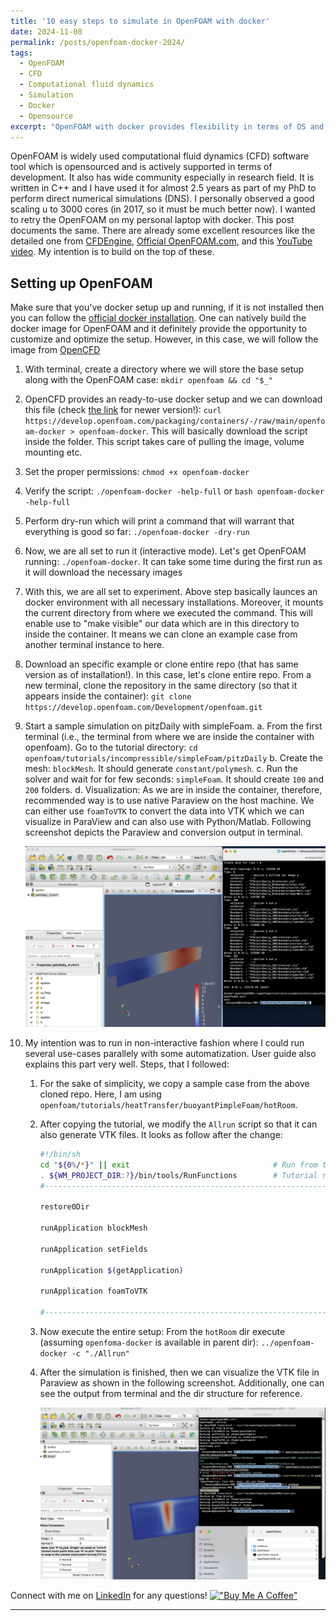```yaml
---
title: '10 easy steps to simulate in OpenFOAM with docker'
date: 2024-11-08
permalink: /posts/openfoam-docker-2024/
tags:
  - OpenFOAM
  - CFD
  - Computational fluid dynamics
  - Simulation
  - Docker
  - Opensource
excerpt: "OpenFOAM with docker provides flexibility in terms of OS and is a good place to start without worrying about the installation."
---
```


OpenFOAM is widely used computational fluid dynamics (CFD) software tool which is opensourced and is actively supported in terms of development. It also has wide community especially in research field. It is written in C++ and I have used it for almost 2.5 years as part of my PhD to perform direct numerical simulations (DNS). I personally observed a good scaling u to 3000 cores (in 2017, so it must be much better now). I wanted to retry the OpenFOAM on my personal laptop with docker. This post documents the same. There are already some excellent resources like the detailed one from [CFDEngine](https://cfdengine.com/blog/how-to-install-openfoam-anywhere-with-docker/), [Official OpenFOAM.com](https://www.openfoam.com/download/openfoam-installation-on-mac-using-docker), and this [YouTube video](https://www.youtube.com/watch?v=xXdD-5xxXio). My intention is to build on the top of these.

## Setting up OpenFOAM
Make sure that you've docker setup up and running, if it is not installed then you can follow the [official docker installation](https://docs.docker.com/engine/install/). One can natively build the docker image for OpenFOAM and it definitely provide the opportunity to customize and optimize the setup. However, in this case, we will follow the image from [OpenCFD](https://develop.openfoam.com/Development/openfoam/-/wikis/precompiled/docker)

1. With terminal, create a directory where we will store the base setup along with the OpenFOAM case: `mkdir openfoam && cd "$_"`

2. OpenCFD provides an ready-to-use docker setup and we can download this file (check [the link](https://develop.openfoam.com/Development/openfoam/-/wikis/precompiled/docker#running-openfoam-in-a-container) for newer version!): `curl https://develop.openfoam.com/packaging/containers/-/raw/main/openfoam-docker > openfoam-docker`. This will basically download the script inside the folder. This script takes care of pulling the image, volume mounting etc.

3. Set the proper permissions: `chmod +x openfoam-docker`

4. Verify the script: `./openfoam-docker -help-full` or `bash openfoam-docker -help-full`

5. Perform dry-run which will print a command that will warrant that everything is good so far:  `./openfoam-docker -dry-run`

6. Now, we are all set to run it (interactive mode). Let's get OpenFOAM running: `./openfoam-docker`. It can take some time during the first run as it will download the necessary images

7. With this, we are all set to experiment. Above step basically launces an docker environment with all necessary installations. Moreover, it mounts the current directory from where we executed the command. This will enable use to "make visible" our data which are in this directory to inside the container. It means we can clone an example case from another terminal instance to here. 

8. Download an specific example or clone entire repo (that has same version as of installation!). In this case, let's clone entire repo. From a new terminal, clone the repository in the same directory (so that it appears inside the container): `git clone https://develop.openfoam.com/Development/openfoam.git`

9. Start a sample simulation on pitzDaily with simpleFoam.
  a. From the first terminal (i.e., the terminal from where we are inside the container with openfoam). Go to the tutorial directory: `cd openfoam/tutorials/incompressible/simpleFoam/pitzDaily`
  b. Create the mesh: `blockMesh`. It should generate `constant/polymesh`.
  c. Run the solver and wait for for few seconds: `simpleFoam`.  It should create `100` and `200` folders.
  d. Visualization: As we are in inside the container, therefore, recommended way is to use native Paraview on the host machine. We can either use `foamToVTK` to convert the data into VTK which we can visualize in ParaView and can also use with Python/Matlab. Following screenshot depicts the Paraview and conversion output in terminal.

    ![img](/images/post-assets/2024-11-08-blog-post-1-pitzdaily.png)

10. My intention was to run in non-interactive fashion where I could run several use-cases parallely with some automatization. User guide also explains this part very well. Steps, that I followed:
  
    1. For the sake of simplicity, we copy a sample case from the above cloned repo. Here, I am using `openfoam/tutorials/heatTransfer/buoyantPimpleFoam/hotRoom`.  
    2. After copying the tutorial, we modify the `Allrun` script so that it can also generate VTK files. It looks as follow after the change:

        ```bash
        #!/bin/sh
        cd "${0%/*}" || exit                                # Run from this directory
        . ${WM_PROJECT_DIR:?}/bin/tools/RunFunctions        # Tutorial run functions
        #------------------------------------------------------------------------------

        restore0Dir

        runApplication blockMesh

        runApplication setFields

        runApplication $(getApplication)

        runApplication foamToVTK

        #------------------------------------------------------------------------------
        ```

    3. Now execute the entire setup: From the `hotRoom` dir execute (assuming `openfoma-docker` is available in parent dir):  `../openfoam-docker -c "./Allrun"`

    4. After the simulation is finished, then we can visualize the VTK file in Paraview as shown in the following screenshot. Additionally, one can see the output from terminal and the dir structure for reference.

        ![img](/images/post-assets/2024-11-08-blog-post-1-hotroom.png)

Connect with me on [LinkedIn](https://www.linkedin.com/in/ikespand/) for any questions! 
[!["Buy Me A Coffee"](https://www.buymeacoffee.com/assets/img/custom_images/orange_img.png)](https://www.buymeacoffee.com/ikespand)

------
